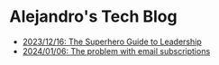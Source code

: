 # Alejandro's Tech Blog

* [2023/12/16: The Superhero Guide to Leadership](./2023_12_17_the_superhero_guide_to_leadership/README.md)
* [2024/01/06: The problem with email subscriptions](./2024_01_06_the_problem_with_email_subscriptions/README.md)